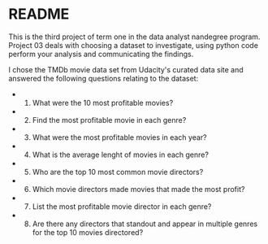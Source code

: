 # README

This is the third project of term one in the data analyst nandegree program. Project 03 deals with choosing a dataset to investigate, using python code perform your analysis and communicating the findings.

I chose the TMDb movie data set from Udacity's curated data site and answered the following questions relating to the dataset:  

* 1. What were the 10 most profitable movies? 
* 2. Find the most profitable movie in each genre? 
* 3. What were the most profitable movies in each year? 
* 4. What is the average lenght of movies in each genre? 
* 5. Who are the top 10 most common movie directors? 
* 6. Which movie directors made movies that made the most profit? 
* 7. List the most profitable movie director in each genre? 
* 8. Are there any directors that standout and appear in multiple genres for the top 10 movies directored?